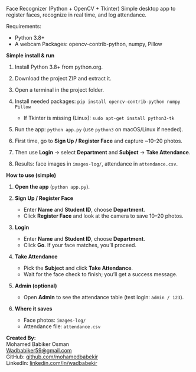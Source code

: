 Face Recognizer (Python + OpenCV + Tkinter)
Simple desktop app to register faces, recognize in real time, and log attendance.

Requirements:
- Python 3.8+
- A webcam
Packages: opencv-contrib-python, numpy, Pillow

**Simple install & run**

1. Install Python 3.8+ from python.org.
2. Download the project ZIP and extract it.
3. Open a terminal in the project folder.
4. Install needed packages: `pip install opencv-contrib-python numpy Pillow`

   * If Tkinter is missing (Linux): `sudo apt-get install python3-tk`
5. Run the app: `python app.py` (use `python3` on macOS/Linux if needed).
6. First time, go to **Sign Up / Register Face** and capture \~10–20 photos.
7. Then use **Login** → select **Department** and **Subject** → **Take Attendance**.
8. Results: face images in `images-log/`, attendance in `attendance.csv`.

**How to use (simple)**

1. **Open the app** (`python app.py`).
2. **Sign Up / Register Face**

   * Enter **Name** and **Student ID**, choose **Department**.
   * Click **Register Face** and look at the camera to save 10–20 photos.
3. **Login**

   * Enter **Name** and **Student ID**, choose **Department**.
   * Click **Go**. If your face matches, you’ll proceed.
4. **Take Attendance**

   * Pick the **Subject** and click **Take Attendance**.
   * Wait for the face check to finish; you’ll get a success message.
5. **Admin (optional)**

   * Open **Admin** to see the attendance table (test login: `admin / 123`).
6. **Where it saves**

   * Face photos: `images-log/`
   * Attendance file: `attendance.csv`

**Created By:**  
Mohamed Babiker Osman  
[Wadbabiker59@gmail.com](mailto:Wadbabiker59@gmail.com)  
GitHub: [github.com/mohamedbabekir](https://github.com/mohamedbabekir)  
LinkedIn: [linkedin.com/in/wadbabekir](https://www.linkedin.com/in/wadbabekir)




